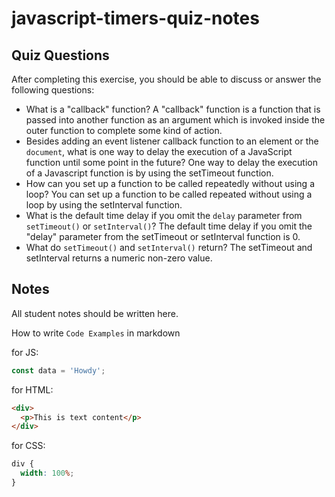 # javascript-timers-quiz-notes

## Quiz Questions

After completing this exercise, you should be able to discuss or answer the following questions:

- What is a "callback" function?
  A "callback" function is a function that is passed into another function as an argument which is invoked inside the outer function to complete some kind of action.
- Besides adding an event listener callback function to an element or the `document`, what is one way to delay the execution of a JavaScript function until some point in the future?
  One way to delay the execution of a Javascript function is by using the setTimeout function.
- How can you set up a function to be called repeatedly without using a loop?
  You can set up a function to be called repeated without using a loop by using the setInterval function.
- What is the default time delay if you omit the `delay` parameter from `setTimeout()` or `setInterval()`?
  The default time delay if you omit the "delay" parameter from the setTimeout or setInterval function is 0.
- What do `setTimeout()` and `setInterval()` return?
  The setTimeout and setInterval returns a numeric non-zero value.

## Notes

All student notes should be written here.

How to write `Code Examples` in markdown

for JS:

```javascript
const data = 'Howdy';
```

for HTML:

```html
<div>
  <p>This is text content</p>
</div>
```

for CSS:

```css
div {
  width: 100%;
}
```
